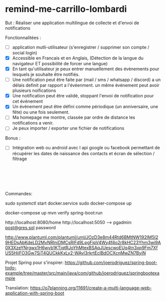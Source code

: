 # remind-me-carrillo-lombardi
But :
    Réaliser une application multilingue de collecte et d'envoi de notifications
    
Fonctionnalitées :

- [ ] application mutli-utilisateur (s'enregistrer / supprimer son compte / social login)
- [x] Accessible en Francais et en Anglais, (Détection de la langue du navigateur ET possibilité de forcer une langue)
- [x] En tant qu'utilisateur je peux entrer manuellement des évènements pour lesquels je souhaite être notifiés.
- [ ] Une notification peut être faite par (mail / sms / whatsapp / discord) a un délais definit par rapport a l'évéenment. un même événement peut avoir plusieurs noifications
- [x] Une notification peut être validé, stoppant l'envoi de notification pour cet événement
- [x] Un événement peut être défini comme périodique (un anniversaire, une fête) ou une fois seulement.
- [ ] Ma homepage me montre, classée par ordre de distance les notifications a venir.
- [ ] Je peux importer / exporter une fichier de notifications

Bonus :

- [ ] Intégration web ou android avec l api google ou facebook permettant de récupérer les dates de naissance des contacts et écran de sélection / filtrage

<br>
<br>
<br>
<br>

Commandes:

sudo systemctl start docker.service
sudo docker-compose up

docker-compose up
mvn verify spring-boot:run

http://localhost:8080/home
http://localhost:5050 --> pgadmin: post@gres.sql password

http://www.plantuml.com/plantuml/uml/JOzD3e8m44Rtd6BMtNW192IM5I29HEDsAbKdeLD2MvNRInjDMCsRlFd9LpgFipV4Wy4f4o2r8kHC23Yhm3wi9A0X3XzeYNrgwx1H6wvb1KTjqtRJoYhMtexBSAqJUescwoEUq4tn3xp9Fm7XfUS5HiiFO3Gw7SjT4QUCkkKxLy2-WAvl3rkrtEclBdOCXcnMwZN7ByiN

Projet Spring pour s'inspirer:
https://github.com/joerodriguez/spring-boot-todo-example/tree/master/src/main/java/com/github/joerodriguez/springbootexample

Translation:
https://o7planning.org/11691/create-a-multi-language-web-application-with-spring-boot